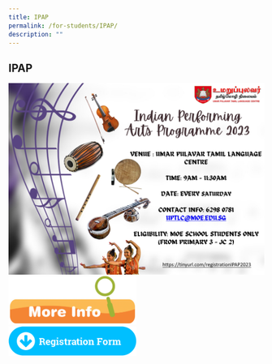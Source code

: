 ```yaml
---
title: IPAP
permalink: /for-students/IPAP/
description: ""
---
```



## IPAP 


<a href="https://tinyurl.com/registrationIPAP2023">
<img alt="" src="/images/IPAP_EDM_2023.jpg"></a>



<a href="/files/2023_IPAP_Website _Letter.pdf">
<img style="width: 50%;" src="/images/More-Info-1024x389.png"></a>

<br>

<a href="https://tinyurl.com/registrationIPAP2023">
<img style="width: 50%;" src="/images/Registration_Form_BVC.png"></a>